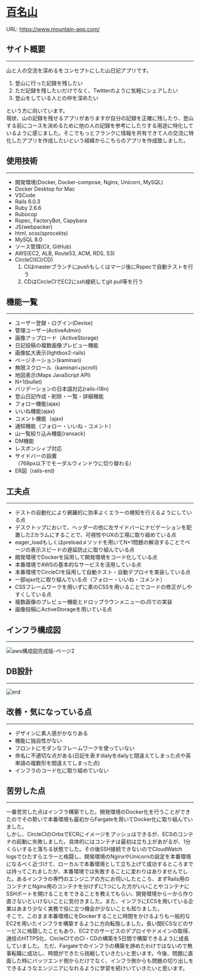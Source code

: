 # [百名山](https://www.mountain-app.com/)  

URL: https://www.mountain-app.com/

## サイト概要

***

山と人の交流を深めるをコンセプトにした山日記アプリです。

1. 登山に行った記録を残したい
2. ただ記録を残したいだけでなく、Twitterのように気軽にシェアしたい
3. 登山をしている人との仲を深めたい

という方に向いています。  
現状、山の記録を残せるアプリがありますが自分の記録を正確に残したり、登山する前にコースを決めるために他の人の記録を参考にしたりする用途に特化しているように感じました。そこでもっとフランクに情報を共有できて人の交流に特化したアプリを作成したいという経緯からこちらのアプリを作成致しました。

## 使用技術

***

- 開発環境(Docker, Docker-compose, Nginx, Unicorn, MySQL)
- Docker Desktop for Mac
- VSCode
- Rails 6.0.3
- Ruby 2.6.6
- Rubocop
- Rspec, FactoryBot, Capybara
- JS(webpacker)
- html, scss(sprocekts)
- MySQL 8.0
- ソース管理(Cit, GitHub)
- AWS(EC2, ALB, Route53, ACM, RDS, S3)
- CircleCI(CI/CD)
  1. CIはmasterブランチにpushもしくはマージ後にRspecで自動テストを行う
  1. CDはCircleCIでEC2にssh接続してgit pull等を行う

## 機能一覧

***

- ユーザー登録・ログイン(Devise)
- 管理ユーザー(ActiveAdmin)
- 画像アップロード（ActiveStorage)
- 日記投稿の複数画像プレビュー機能
- 画像拡大表示(lightbox2-rails)
- ページネーション(kaminari)
- 無限スクロール（kaminari+jscroll)
- 地図表示(Maps JavaScript API)
- N+1(bullet)
- バリデーションの日本語対応(rails-i18n)
- 登山日記作成・削除・一覧・詳細機能
- フォロー機能(ajax)
- いいね機能(ajax)
- コメント機能（ajax)
- 通知機能（フォロー・いいね・コメント）
- 山一覧絞り込み機能(ransack)
- DM機能
- レスポンシィブ対応
- サイドバーの設置  
  （768px以下でモーダルウィンドウに切り替わる）
- ER図（rails-erd)

## 工夫点

***

- テストの自動化により網羅的に効率よくエラーの検知を行えるようにしている点
- デスクトップにおいて、ヘッダーの他に左サイドバーにナビゲーションを配置した2カラムにすることで、可視性やUXの工場に取り組めている点
- eager_loadもしくはpreloadメソッドを用いてN+1問題の解消することでページの表示スピードの遅延防止に取り組んでいる点
- 開発環境でDockerを採用して開発環境をコード化している点
- 本番環境でAWSの基本的なサービスを活用している点
- 本番環境でCircleCIを採用して自動テスト・自動デプロイを実装している点
- 一部ajax化に取り組んでいる点（フォロー・いいね・コメント）
- CSSフレームワークを用いずに素のCSSを用いることでコードの修正がしやすくしている点
- 複数画像のプレビュー機能とドロップラウンメニューのJSでの実装
- 画像投稿にActiveStorageを用いている点

## インフラ構成図

***

![aws構成図完成版-ページ2](https://user-images.githubusercontent.com/56217789/100398945-2771e200-3094-11eb-94f6-ccd4ad2edee7.jpg)

## DB設計

***
![erd](https://user-images.githubusercontent.com/56217789/100409917-7b8abf80-30b0-11eb-96fb-ad817a95980a.jpeg)


## 改善・気になっている点

***

- デザインに素人感がかなりある
- 機能に独自性がない
- フロントにモダンなフレームワークを使っていない
- 命名に不適切な点がある(日記を表すdialyをdailyと間違えてしまった点や英単語の複数形を間違えてしまった点)
- インフラのコード化に取り組めていない

## 苦労した点

***

一番苦労した点はインフラ構築でした。開発環境のDocker化を行うことができたのでその勢いで本番環境も最初からFargateを用いてDocker化に取り組んでいました。  
しかし、CircleCIのOrbsでECRにイメージをプッシュはできるが、ECSのコンテナの起動に失敗しました。具体的にはコンテナは最初は立ち上があがるが、1分くらいすると落ちる状態でした。その後SSH接続できないのでCloudWatch logsでひたすらエラーと格闘し、開発環境のNginxやUnicornの設定を本番環境になるべく近づけて、ローカルで本番環境として立ち上げて成功するところまでは持ってこれましたが、本番環境では失敗することに変わりはありませんでした。あるインフラの専門のエンジニアの方にお伺いしたところ、まずRails用のコンテナとNginx用のコンテナを分けずに1つにした方がいいことやコンテナにSSHポートを開けることをできることを教えてもらい、開発環境から一から作り直さないといけないことに気付きました。また、インフラにECSを用いている企業はあまり少なく実務で役に立つ機会が少ないことも知りました。  
そこで、このまま本番環境にをDockerすることに時間をかけるよりも一般的なEC2を用いたインフラを構築するように方向転換しました。長い間ECSなどのサービスに格闘したこともあり、EC2でのサービスのデプロイやドメインの取得、通信のHTTPS化、CircleCIでのCI・CDの構築を5日間で構築できるように成長していました。
ただ、Fargateでのインフラの構築を諦めたわけではないので無事転職に成功し、時間ができたら挑戦していきたいと思います。今後、問題に直面した時にバッツエンド側からだけでなく、インフラ側からも問題の切り出しをできるようなエンジニアになれるように学習を続けいていきたいと思います。